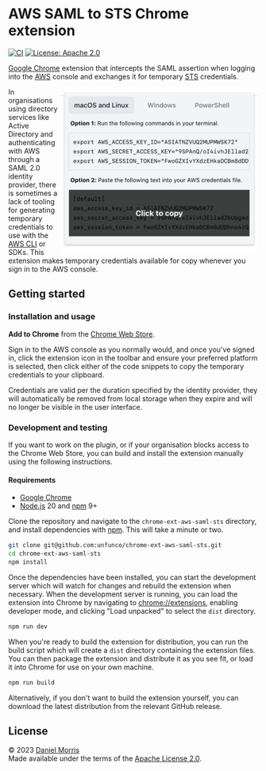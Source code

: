 # AWS SAML to STS Chrome extension

[![CI](https://github.com/unfunco/chrome-ext-aws-saml-sts/actions/workflows/ci.yaml/badge.svg)](https://github.com/unfunco/chrome-ext-aws-saml-sts/actions/workflows/ci.yaml)
[![License: Apache 2.0](https://img.shields.io/badge/License-Apache_2.0-purple.svg)](https://opensource.org/licenses/Apache-2.0)

[Google Chrome] extension that intercepts the SAML assertion when logging into
the [AWS] console and exchanges it for temporary [STS] credentials.

<img align="right" width="400" height="329" src="docs/images/click-to-copy.png" alt="Screenshot of the AWS SAML to STS Chrome extension being used to generated temporary credentials.">

In organisations using directory services like Active Directory and
authenticating with AWS through a SAML 2.0 identity provider, there is sometimes
a lack of tooling for generating temporary credentials to use with the [AWS CLI]
or SDKs. This extension makes temporary credentials available for copy whenever
you sign in to the AWS console.

## Getting started

### Installation and usage

**Add to Chrome** from the [Chrome Web Store].

Sign in to the AWS console as you normally would, and once you've signed in,
click the extension icon in the toolbar and ensure your preferred platform is
selected, then click either of the code snippets to copy the temporary
credentials to your clipboard.

Credentials are valid per the duration specified by the identity provider, they
will automatically be removed from local storage when they expire and will no
longer be visible in the user interface.

### Development and testing

If you want to work on the plugin, or if your organisation blocks access to the
Chrome Web Store, you can build and install the extension manually using the
following instructions.

#### Requirements

- [Google Chrome]
- [Node.js] 20 and [npm] 9+

Clone the repository and navigate to the `chrome-ext-aws-saml-sts` directory,
and install dependencies with [npm]. This will take a minute or two.

```bash
git clone git@github.com:unfunco/chrome-ext-aws-saml-sts.git
cd chrome-ext-aws-saml-sts
npm install
```

Once the dependencies have been installed, you can start the development server
which will watch for changes and rebuild the extension when necessary. When the
development server is running, you can load the extension into Chrome by
navigating to [chrome://extensions], enabling developer mode, and clicking
"Load unpacked" to select the `dist` directory.

```bash
npm run dev
```

When you're ready to build the extension for distribution, you can run the build
script which will create a `dist` directory containing the extension files. You
can then package the extension and distribute it as you see fit, or load it into
Chrome for use on your own machine.

```bash
npm run build
```

Alternatively, if you don't want to build the extension yourself, you can
download the latest distribution from the relevant GitHub release.

## License

© 2023 [Daniel Morris]\
Made available under the terms of the [Apache License 2.0].

[apache license 2.0]: LICENSE.md
[aws]: https://aws.amazon.com
[aws cli]: https://aws.amazon.com/cli/
[chrome://extensions]: chrome://extensions
[chrome web store]: https://chromewebstore.google.com/detail/aws-saml-to-sts/affnlpfpepgmjfhclafkknonoocdefnh
[daniel morris]: https://unfun.co
[google chrome]: https://www.google.com/chrome
[node.js]: https://nodejs.org
[npm]: https://www.npmjs.com
[sts]: https://docs.aws.amazon.com/STS/latest/APIReference/welcome.html
